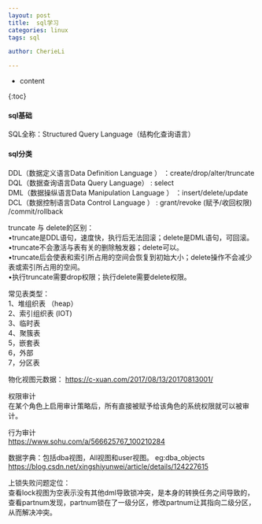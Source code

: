 ```yaml
---
layout: post  
title:  sql学习  
categories: linux  
tags: sql

author: CherieLi

---
```


* content  

{:toc}  

#### sql基础
SQL全称：Structured Query Language（结构化查询语言）  

#### sql分类
DDL（数据定义语言Data Definition Language ）  ：create/drop/alter/truncate  
DQL（数据查询语言Data Query Language）  :  select  
DML（数据操纵语言Data Manipulation Language ）  ：insert/delete/update  
DCL（数据控制语言Data Control Language ）  : grant/revoke  (赋予/收回权限) /commit/rollback


truncate 与 delete的区别：  
•truncate是DDL语句，速度快，执行后无法回滚；delete是DML语句，可回滚。  
•truncate不会激活与表有关的删除触发器；delete可以。  
•truncate后会使表和索引所占用的空间会恢复到初始大小；delete操作不会减少表或索引所占用的空间。  
•执行truncate需要drop权限；执行delete需要delete权限。  


常见表类型：  
1、堆组织表  （heap）  
2、索引组织表  (IOT)  
3、临时表  
4、聚簇表  
5，嵌套表  
6，外部  
7，分区表  

物化视图元数据：
https://c-xuan.com/2017/08/13/20170813001/

权限审计  
在某个角色上启用审计策略后，所有直接被赋予给该角色的系统权限就可以被审计。  

行为审计  
https://www.sohu.com/a/566625767_100210284  

数据字典：包括dba视图，All视图和user视图。 eg:dba_objects  
https://blog.csdn.net/xingshiyunwei/article/details/124227615  

上锁失败问题定位：  
查看lock视图为空表示没有其他dml导致锁冲突，是本身的转换任务之间导致的，查看partnum发现，partnum锁在了一级分区，修改partnum让其指向二级分区，从而解决冲突。  

